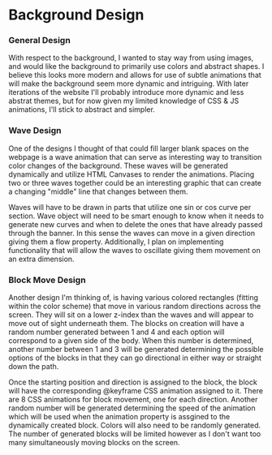 # Background Design

### General Design
With respect to the background, I wanted to stay way from using images, and would like the background to primarily 
use colors and abstract shapes. I believe this looks more modern and allows for use of subtle animations that will
make the background seem more dynamic and intriguing. With later iterations of the website I'll probably introduce 
more dynamic and less abstrat themes, but for now given my limited knowledge of CSS & JS animations, I'll stick to 
abstract and simpler. 

### Wave Design
One of the designs I thought of that could fill larger blank spaces on the webpage is a wave animation that can
serve as interesting way to transition color changes of the background. These waves will be generated dynamically
and utilize HTML Canvases to render the animations. Placing two or three waves together could be an interesting 
graphic that can create a changing "middle" line that changes between them. 

Waves will have to be drawn in parts that utilize one sin or cos curve per section. Wave object will need to be 
smart enough to know when it needs to generate new curves and when to delete the ones that have already passed 
through the banner. In this sense the waves can move in a given direction giving them a flow property. 
Additionally, I plan on implementing functionality that will allow the waves to oscillate giving them movement
on an extra dimension. 

### Block Move Design
Another design I'm thinking of, is having various colored rectangles (fitting within the color scheme) that move 
in various random directions across the screen. They will sit on a lower z-index than the waves and will appear 
to move out of sight underneath them. The blocks on creation will have a random number generated between 1 and 4
and each option will correspond to a given side of the body. When this number is determined, another number between
1 and 3 will be generated determining the possible options of the blocks in that they can go directional in either
way or straight down the path.

Once the starting position and direction is assigned to the block, the block will have the corresponding @keyframe
CSS animation assigned to it. There are 8 CSS animations for block movement, one for each direction. Another random
number will be generated determining the speed of the animation which will be used when the animation property is 
assgined to the dynamically created block. Colors will also need to be randomly generated. The number of generated 
blocks will be limited however as I don't want too many simultaneously moving blocks on the screen. 

